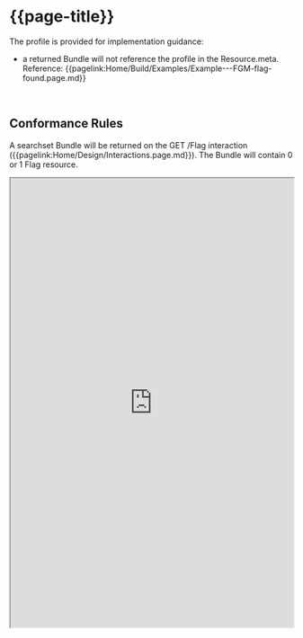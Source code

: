 # {{page-title}}

The profile is provided for implementation guidance:
- a returned Bundle will not reference the profile in the Resource.meta. Reference: {{pagelink:Home/Build/Examples/Example---FGM-flag-found.page.md}}
<br>

 ## Conformance Rules

A searchset Bundle will be returned on the GET /Flag interaction ({{pagelink:Home/Design/Interactions.page.md}}). The Bundle will contain 0 or 1 Flag resource.



<iframe src="https://simplifier.net/guide/ukcoreimplementationguideassetsindevelopment/Home/ProfilesandExtensions/Profile-UKCore-Bundle" height="800px" width="100%"></iframe>

